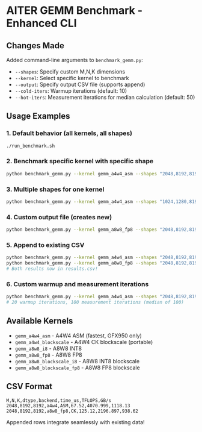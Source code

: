 # AITER GEMM Benchmark - Enhanced CLI

## Changes Made

Added command-line arguments to `benchmark_gemm.py`:
- `--shapes`: Specify custom M,N,K dimensions
- `--kernel`: Select specific kernel to benchmark  
- `--output`: Specify output CSV file (supports append)
- `--cold-iters`: Warmup iterations (default: 10)
- `--hot-iters`: Measurement iterations for median calculation (default: 50)

## Usage Examples

### 1. Default behavior (all kernels, all shapes)
```bash
./run_benchmark.sh
```

### 2. Benchmark specific kernel with specific shape
```bash
python benchmark_gemm.py --kernel gemm_a4w4_asm --shapes "2048,8192,8192"
```

### 3. Multiple shapes for one kernel
```bash
python benchmark_gemm.py --kernel gemm_a4w4_asm --shapes "1024,1280,8192 2048,1280,8192"
```

### 4. Custom output file (creates new)
```bash
python benchmark_gemm.py --kernel gemm_a8w8_fp8 --shapes "2048,8192,8192" --output custom.csv
```

### 5. Append to existing CSV
```bash
python benchmark_gemm.py --kernel gemm_a4w4_asm --shapes "2048,8192,8192" --output results.csv
python benchmark_gemm.py --kernel gemm_a8w8_fp8 --shapes "2048,8192,8192" --output results.csv
# Both results now in results.csv!
```

### 6. Custom warmup and measurement iterations
```bash
python benchmark_gemm.py --kernel gemm_a4w4_asm --shapes "2048,8192,8192" --cold-iters 20 --hot-iters 100
# 20 warmup iterations, 100 measurement iterations (median of 100)
```

## Available Kernels

- `gemm_a4w4_asm` - A4W4 ASM (fastest, GFX950 only)
- `gemm_a4w4_blockscale` - A4W4 CK blockscale (portable)
- `gemm_a8w8_i8` - A8W8 INT8 
- `gemm_a8w8_fp8` - A8W8 FP8
- `gemm_a8w8_blockscale_i8` - A8W8 INT8 blockscale
- `gemm_a8w8_blockscale_fp8` - A8W8 FP8 blockscale

## CSV Format

```csv
M,N,K,dtype,backend,time_us,TFLOPS,GB/s
2048,8192,8192,a4w4,ASM,67.52,4070.999,1118.13
2048,8192,8192,a8w8_fp8,CK,125.12,2196.897,938.62
```

Appended rows integrate seamlessly with existing data!
